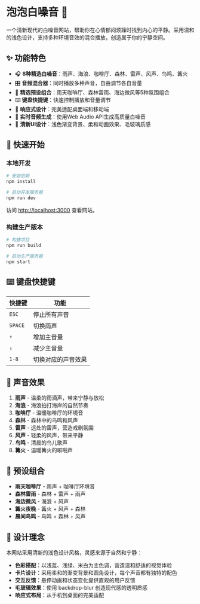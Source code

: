 # 泡泡白噪音 🌸

一个清新现代的白噪音网站，帮助你在心情郁闷烦躁时找到内心的平静。采用温和的浅色设计，支持多种环境音效的混合播放，创造属于你的宁静空间。

## ✨ 功能特色

- 🎧 **8种精选白噪音**：雨声、海浪、咖啡厅、森林、雷声、风声、鸟鸣、篝火
- 🎛️ **音频混合器**：同时播放多种声音，自由调节各自音量
- 🎨 **精选预设组合**：雨天咖啡厅、森林雷雨、海边微风等5种氛围组合
- ⌨️ **键盘快捷键**：快速控制播放和音量调节
- 📱 **响应式设计**：完美适配桌面端和移动端
- 🎵 **实时音频生成**：使用Web Audio API生成高质量白噪音
- 🌸 **清新UI设计**：浅色渐变背景、柔和动画效果、毛玻璃质感

## 🚀 快速开始

### 本地开发

```bash
# 安装依赖
npm install

# 启动开发服务器
npm run dev
```

访问 [http://localhost:3000](http://localhost:3000) 查看网站。

### 构建生产版本

```bash
# 构建项目
npm run build

# 启动生产服务器
npm start
```

## ⌨️ 键盘快捷键

| 快捷键 | 功能 |
|--------|------|
| `ESC` | 停止所有声音 |
| `SPACE` | 切换雨声 |
| `↑` | 增加主音量 |
| `↓` | 减少主音量 |
| `1-8` | 切换对应的声音效果 |

## 🎵 声音效果

1. **雨声** - 温柔的雨滴声，带来宁静与放松
2. **海浪** - 海浪拍打海岸的自然节奏
3. **咖啡厅** - 温暖咖啡厅的环境音
4. **森林** - 森林中的鸟鸣和风声
5. **雷声** - 远处的雷声，营造戏剧氛围
6. **风声** - 轻柔的风声，带来平静
7. **鸟鸣** - 清晨的鸟儿歌声
8. **篝火** - 温暖篝火的噼啪声

## 🎨 预设组合

- **雨天咖啡厅** - 雨声 + 咖啡厅环境音
- **森林雷雨** - 森林 + 雷声 + 雨声
- **海边微风** - 海浪 + 风声
- **篝火夜晚** - 篝火 + 风声 + 森林
- **晨间鸟鸣** - 鸟鸣 + 森林 + 风声

## 🎨 设计理念

本网站采用清新的浅色设计风格，灵感来源于自然和宁静：

- **色彩搭配**：以浅蓝、浅绿、米白为主色调，营造温和舒适的视觉体验
- **卡片设计**：采用柔和的渐变背景和圆角设计，每个声音都有独特的配色
- **交互反馈**：悬停动画和状态变化提供直观的用户反馈
- **毛玻璃效果**：使用 backdrop-blur 创造现代感的透明质感
- **响应式布局**：从手机到桌面的完美适配
